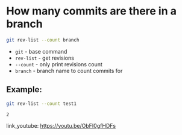 # How many commits are there in a branch

```bash
git rev-list --count branch
```

- `git` - base command
- `rev-list` - get revisions
- `--count` - only print revisions count
- `branch` - branch name to count commits for

## Example: 
```bash
git rev-list --count test1
```
```
2
```

link_youtube: https://youtu.be/ObFI0gfHDFs
